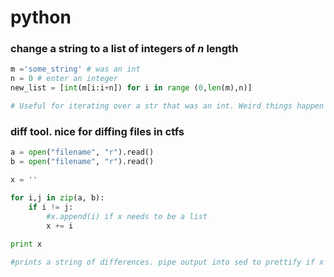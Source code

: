 # python
### change a string to a list of integers of _n_ length


```python
m ='some_string' # was an int
n = 0 # enter an integer
new_list = [int(m[i:i+n]) for i in range (0,len(m),n)]

# Useful for iterating over a str that was an int. Weird things happen if len(m) mod n != 0.

```
### diff tool. nice for diffing files in ctfs

```python
a = open("filename", "r").read()
b = open("filename", "r").read()

x = ''

for i,j in zip(a, b):
    if i != j:
        #x.append(i) if x needs to be a list
        x += i
        
print x

#prints a string of differences. pipe output into sed to prettify if x is a list.

```
